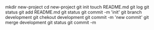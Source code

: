 mkdir new-project
cd new-project
git init
touch README.md
git log
git status
git add README.md
git status
git commit -m 'init'
git branch development
git chekout development
git commit -m 'new commit'
git merge development
git status
git commit -m
